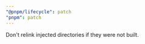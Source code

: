 ```yaml
---
"@pnpm/lifecycle": patch
"pnpm": patch
---
```


Don't relink injected directories if they were not built.
